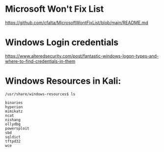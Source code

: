 # Microsoft Won't Fix List
https://github.com/cfalta/MicrosoftWontFixList/blob/main/README.md

# Windows Login credentials
https://www.alteredsecurity.com/post/fantastic-windows-logon-types-and-where-to-find-credentials-in-them

# Windows Resources in Kali:
```
/usr/share/windows-resources$ ls

binaries  
hyperion  
mimikatz  
ncat      
nishang  
ollydbg  
powersploit  
sbd          
sqldict  
tftpd32
wce
```

